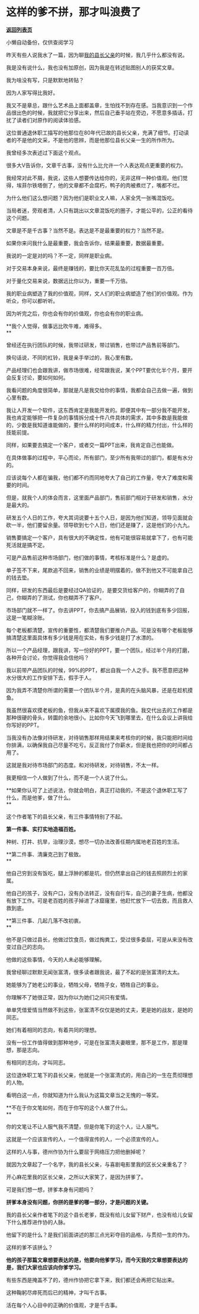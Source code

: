 # 这样的爹不拼，那才叫浪费了

[**返回列表页**](/gzh/记忆承载)

小懒自动备份，仅供查阅学习

昨天有些人说我水了一篇，因为聊[我的县长父亲](http://mp.weixin.qq.com/s?__biz=MzU3NDc5Nzc0NQ==&mid=2247520401&idx=1&sn=0be7f91c4aa3b59a74921fcd0147af6e&chksm=fd2e324fca59bb59d6a7521a023d8d576d7b9949192f7752d8935a5d58a4af90ab77e8171467&scene=21#wechat_redirect)的时候，我几乎什么都没有说。  

我是没有说什么，我也没有加原创，因为我是在转述贴图别人的获奖文章。  

我为啥没有写，只是默默地转贴？  

因为人家写得比我好。

我又不是章总，跟什么艺术品上面都盖章，生怕找不到存在感。当我意识到一个作品很出色的时候，我就把它分享出来，然后自己垂手站在旁边，不愿意多插话，打扰了读者们对原作的阅读体验感。

这位普通退休职工描写的他那位在80年代已故的县长父亲，充满了细节。打动读者的不是他的文采，不是他的思辨，而是他那位县长父亲一生的所作所为。  

我曾经多次表述过下面这个观点。  

很多大V告诉你，文章千古事，没有什么比允许一个人表达观点更重要的权力。

我经常对此不屑，我说，这些人想要传达给你的，无非这样一种价值观。他们觉得，埃菲尔铁塔倒了，他的文章都不会腐朽，鸭子的肉被煮烂了，嘴都不烂。

为什么他们这么想问题？因为他们是职业文人嘛，人家全凭一张嘴混饭吃。

当局者迷，旁观者清，人只有跳出以文章混饭吃的圈子，才能公平的，公正的看待这个问题。  

文章是不是千古事？当然不是。表达是不是最重要的权力？当然不是。  

如果你来问我什么是最重要，我会告诉你，结果最重要，数据最重要。  

我说的一定是对的吗？不一定，同样是职业病。  

对于交易本身来说，最终是赚钱的，要比你天花乱坠的过程重要一百万倍。  

对于量化交易来说，数据远比你以为，重要一千万倍。

我的职业病塑造了我的价值观，同样，文人们的职业病塑造了他们的价值观。作为听众，你可以都听听。  

因为听完之后，你也会有你的价值观，你也会有你的职业病。  

 **我个人觉得，做事远比吹牛难，难得多。  
**

曾经还在执行团队的时候，我带过研发，带过销售，也带过产品售前等部门。  

换句话说，不同的杠铃，我是亲手举过的，我心里有数。  

产品经理们也会跟我讲，做市场很难，经常跟我说，某个PPT要优化半个月，要开会反复讨论，要如何如何。  

我看问题的角度很简单，那就是凡是我交给你的事情，我都会自己去做一遍，做到心里有数。  

我让人开发一个软件，这东西肯定是我能开发的。即便其中有一部分我不能开发，我也肯定能够把一件复杂的事情拆分成十件八件具体的需求，其中多数是我能做的，少数是我知道谁能做的，要什么样的时间成本，什么样的精力付出，什么样的技能前提。  

同样，如果要去搞定一个客户，或者交一篇PPT出来，我肯定自己也能做。

在具体做事的过程中，平心而论，所有部门，至少所有我带过的部门，都是有水分的。

应该说每个人都在骗我，他们都不约而同地夸大了自己的工作量，夸大了难度和需要的时间。  

但是，就我个人的体会而言，这里面产品部门，售前部门相对于研发和销售，水分是最大的。  

研发五个人日的工作，夸大其词说要十五个人日，是因为他们知道，领导见面就会砍一半，他们要留余量。领导砍到七个人日，他们还是赚了，这是他们的小九九。  

销售要搞定一个客户，具有很大的不确定性，他有可能很容易就拿下了，也有可能死活就是搞不定。

可是产品售前这种市场部门，他们做的事情，考核标准是什么？是虚的。  

单子签不下来，尾款追不回来，销售的业绩是明摆着的，做不到他又不可能拿自己的钱去垫。  

同样，研发的东西最后是要经过QA验证的，是要交货给客户的，你糊弄的了自己，你糊弄的了测试，你也糊弄不了客户。

市场部门就不一样了。你去讲PPT，你去搞产品展销，投入的钱到底有多少回报，这是一笔糊涂账。  

每个老板都清楚，宣传的重要性，都清楚我们要推介产品。可是没有哪个老板能够搞清楚这里面具体有多少钱是用在实处，有多少钱是打了水漂的。  

所以一个产品经理，跟我讲，写一份好的PPT，要一个团队，经过半个月的打磨，各种开会讨论，你觉得我会信他吗？  

我以前带产品团队的时候，99%的PPT，都出自我一个人之手。我不愿意把这种水分很大的工作安排下去，假手于人。  

因为我弄不清楚你所谓的需要一个团队半个月，是真的在头脑风暴，还是在趁机摸鱼。  

我虽然很喜欢摸老板的鱼，但我从来不喜欢下属摸我的鱼。我交代出去的工作都是那种很硬的骨头，转圜的余地很小。比如你今天飞到哪里去，在什么会议上讲我给你写好的PPT。  

当我没有办法像对待研发，对待销售那样用结果来考核你的时候，我只能把时间给你排满，以确保我自己尽量不吃亏。反正我付了你薪水，但是我也把你的时间都占用了。  

这就是我对待市场部门的态度。和对待研发，对待销售，不太一样。

我更相信一个人做到了什么，而不是一个人说了什么。

 **如果你认可了上述说法，你就会明白，真正打动我的，不是这个退休职工写了什么，而是他爹，做了什么。  
**

这个作者笔下的县长父亲，有三件事情特别了不起。  

 **第一件事、实打实地造福百姓。**

种树、打井、抗旱，治理沙漠，想尽一切办法改善任期内属地老百姓的生活。  

 **第二件事、清廉克己到了极致。  
**

他自己穷到没有饭吃，腿上浮肿的都是坑，但仍然拿出自己的钱去照顾烈士的家属。  

他自己的孩子，没有户口，没有办法转正，没有自行车，自己的妻子生病，他都没有放下工作。可是老百姓的孩子掉进了冰窟窿里，他赶忙放下一切去救，而且救人救到底。

 **第三件事、几起几落不改初衷。  
**

他不是只做过县长，他做过饮食员，做过掏粪工，受过很多委屈，可是从来没有改变过自己的志向。

他做的这些事情，今天的人未必能够理解。  

我曾经聊过默默无闻张富清，很多读者跟我说，最了不起的是张富清的太太。

她能够为了她老公的事业，牺牲父母，牺牲子女，牺牲自己的事业。  

你理解不了她很正常，因为你以为她们之间只有爱情。

单单凭借爱情当然做不到这些，张富清不仅仅是她的丈夫，更是她的战友，是她的同志。

她们有着相同的志向，有着共同的理想。  

没有一份工作值得做到那种地步，可是在张富清夫妻眼里，那不是工作，那是理想，那是志向。

有相同的志向，才叫同志。  

这位退休职工笔下的县长父亲，他就是一个张富清式的，用自己的一生在贯彻理想的人物。  

看明白这一点，你就知道为什么我认为这篇文章当之无愧的一等奖。  

 **不在于你文笔如何，而在于你写的这个人做了什么。  
**

你的文笔让不让人服气我不清楚，但是你笔下的这个人，让人服气。

这就是一个应该宣传的人，一个值得宣传的人，一个必须宣传的人。  

这样的人与事，德州作协为什么要屈于网络压力把他删掉呢？  

就因为文章起了一个名字，我的县长父亲，与喜剧电影里我的区长父亲重名了？  

开心麻花里我的区长父亲，之所以大家笑了，是因为拼爹了。  

可是我们想一想，拼爹本身有问题吗？  

 **拼爹本身没有问题，你拼的是爹的哪一部分，才是问题的关键。**

我的县长父亲作者笔下的这个县长老爹，既没有给儿女留下财产，也没有给儿女留下什么推荐进作协的人脉。  

他留下的是什么？是我们前面讲述的那三点光彩夺目的品格，与贯彻一生的作为。

这样的爹不该拼么？

 **他的孩子那篇文章想要表达的是，他要向他爹学习，而今天我的文章想要表达的是，我们大家也应该向你爹学习。**

有些东西是掩盖不了的，德州作协把它拿下来，我们都还会再把它贴出来。  

这种鞠躬尽瘁死而后已的精神，才叫千古事。  

活在每个人心目中的正确的价值观，才是千古事。

